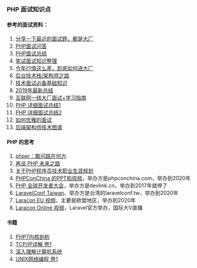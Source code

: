 ### PHP 面试知识点

#### 参考的面试资料：
1. [分享一下最近的面试题，都是大厂](https://learnku.com/articles/41140)
1. [PHP面试问答](https://github.com/colinlet/PHP-Interview-QA)
1. [PHP面试总结](https://github.com/chunlintang/interview)
1. [笔试面试知识整理](https://hit-alibaba.github.io/interview/)
1. [今年行情这么差，到底如何进大厂](https://juejin.im/post/5e994427e51d45470a4ac8ea)
1. [后台技术栈/架构师之路](https://github.com/frank-lam/fullstack-tutorial)
1. [技术面试必备基础知识](https://github.com/CyC2018/CS-Notes)
1. [2019年最新总结](https://github.com/0voice/interview_internal_reference)
1. [互联网一线大厂面试+学习指南](https://github.com/AobingJava/JavaFamily)
1. [PHP 详细面试总结1](https://learnku.com/articles/25204)
1. [PHP 详细面试总结2](https://learnku.com/articles/28772)
1. [如何优雅的面试](https://www.yoytang.com/3-year-backend-interview-experience.html)
1. [后端架构师技术图谱](https://github.com/xingshaocheng/architect-awesome)

#### PHP 的思考
1. [phper：敢问路在何方](https://www.cnblogs.com/linvanda/p/12807047.html)
1. [再谈 PHP 未来之路](https://www.cnblogs.com/linvanda/p/12827154.html)
1. [关于PHP程序员技术职业生涯规划](http://rango.swoole.com/archives/570)
1. [PHPConChina 的PPT和视频](https://github.com/ThinkDevelopers/PHPConChina)，举办方是phpconchina.com，举办到2020年
1. [PHP 全球开发者大会](https://github.com/devlinkcn/)，举办方是devlink.cn，举办到2017年就停了
1. [LaravelConf Taiwan](https://www.youtube.com/c/LaravelConfTaiwan/playlists)，举办方是台湾的laravelconf.tw，举办到2020年
1. [Laracon EU 视频](https://www.youtube.com/c/LaraconEU/playlists)，主要是欧盟地区，举办到2020年
1. [Laracon Online 视频](https://laracon.net/)，Laravel官方举办，国际大V直播

#### 书籍
1. [PHP7内核剖析](https://book.douban.com/subject/27197032/)
1. [TCP/IP详解 卷1](https://book.douban.com/subject/26825411/)
1. [深入理解计算机系统](https://book.douban.com/subject/26912767/)
1. [UNIX网络编程 卷1](https://book.douban.com/subject/1500149/)

